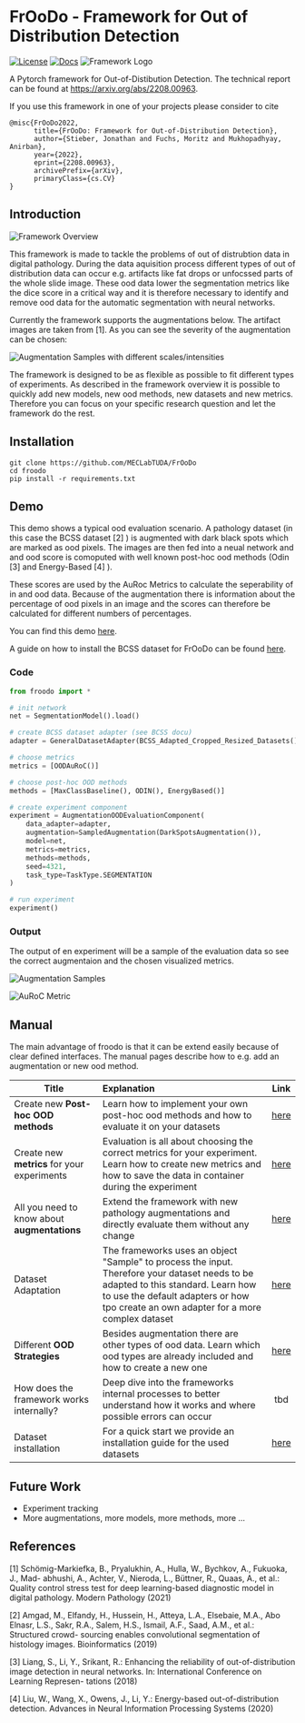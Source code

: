 # FrOoDo - Framework for Out of Distribution Detection
[![License](https://img.shields.io/badge/License-MIT-brightgreen.svg)](LICENSE)
[![Docs](https://img.shields.io/badge/docs-available-blue.svg)](https://github.com/MECLabTUDA/FrOoDo/tree/main/docs)
![](imgs/FrOoDo_Logo.png "Framework Logo") 

A Pytorch framework for Out-of-Distibution Detection. The technical report can be found at https://arxiv.org/abs/2208.00963.

If you use this framework in one of your projects please consider to cite 

```
@misc{FrOoDo2022,
      title={FrOoDo: Framework for Out-of-Distribution Detection}, 
      author={Stieber, Jonathan and Fuchs, Moritz and Mukhopadhyay, Anirban},
      year={2022},
      eprint={2208.00963},
      archivePrefix={arXiv},
      primaryClass={cs.CV}
}
```

## Introduction

![](imgs/FrOoDo.PNG "Framework Overview") 

This framework is made to tackle the problems of out of distrubtion data in digital pathology. During the data aquisition process different types of out of distribution data can occur e.g. artifacts like fat drops or unfocssed parts of the whole slide image. These ood data lower the segmentation metrics like the dice score in a critical way and it is therefore necessary to identify and remove ood data for the automatic segmentation with neural networks.

Currently the framework supports the augmentations below. The artifact images are taken from [1]. As you can see the severity of the augmentation can be chosen:

![](imgs/augmentations.png "Augmentation Samples with different scales/intensities") 

The framework is designed to be as flexible as possible to fit different types of experiments. As described in the framework overview it is possible to quickly add new models, new ood methods, new datasets and new metrics. Therefore you can focus on your specific research question and let the framework do the rest.



## Installation



```
git clone https://github.com/MECLabTUDA/FrOoDo
cd froodo
pip install -r requirements.txt
```

## Demo

This demo shows a typical ood evaluation scenario. A pathology dataset (in this case the BCSS dataset [2] ) is augmented with dark black spots which are marked as ood pixels. The images are then fed into a neual network and and ood score is comoputed with well known post-hoc ood methods (Odin [3] and Energy-Based [4] ). 

These scores are used by the AuRoc Metrics to calculate the seperability of in and ood data. Because of the augmentation there is information about the percentage of ood pixels in an image and the scores can therefore be calculated for different numbers of percentages.

You can find this demo [here](demo.ipynb).

A guide on how to install the BCSS dataset for FrOoDo can be found [here](docs/datasets/BCSS.md).

### Code
```python
from froodo import *

# init network
net = SegmentationModel().load()

# create BCSS dataset adapter (see BCSS docu)
adapter = GeneralDatasetAdapter(BCSS_Adapted_Cropped_Resized_Datasets().test)

# choose metrics
metrics = [OODAuRoC()]

# choose post-hoc OOD methods
methods = [MaxClassBaseline(), ODIN(), EnergyBased()]

# create experiment component
experiment = AugmentationOODEvaluationComponent(
    data_adapter=adapter,
    augmentation=SampledAugmentation(DarkSpotsAugmentation()),
    model=net,
    metrics=metrics,
    methods=methods,
    seed=4321,
    task_type=TaskType.SEGMENTATION
)

# run experiment
experiment()
```
### Output

The output of en experiment will be a sample of the evaluation data so see the correct augmentaion and the chosen visualized metrics.

![](imgs/samples.png "Augmentation Samples") 

![](imgs/metric2.png "AuRoC Metric") 





## Manual

The main advantage of froodo is that it can be extend easily because of clear defined interfaces. The manual pages describe how to e.g. add an augmentation or new ood method. 


Title | Explanation|  Link
-- | :-- | :--:
 Create new **Post-hoc OOD methods** | Learn how to implement your own post-hoc ood methods and how to evaluate it on your datasets |  [here](docs/NEW_METHOD.md)
Create new **metrics** for your experiments | Evaluation is all about choosing the correct metrics for your experiment. Learn how to create new metrics and how to save the data in container during the experiment | [here](docs/NEW_METRIC.md)
All you need to know about **augmentations** | Extend the framework with new pathology augmentations and directly evaluate them without any change | [here](docs/AUGMENTATION.md)
Dataset Adaptation | The frameworks uses an object "Sample" to process the input. Therefore your dataset needs to be adapted to this standard. Learn how to use the default adapters or how tpo create an own adapter for a more complex dataset | [here](docs/DATASET_ADAPTER.md)
Different **OOD Strategies** | Besides augmentation there are other types of ood data. Learn which ood types are already included and how to create a new one | [here](docs/OOD_STRATEGY.md)
How does the framework works internally?| Deep dive into the frameworks internal processes to better understand how it works and where possible errors can occur  | tbd
Dataset installation | For a quick start we provide an installation guide for the used datasets  | [here](docs/datasets/DATASET_OVERVIEW.md)

## Future Work

- Experiment tracking
- More augmentations, more models, more methods, more ...

## References
[1] Schömig-Markiefka, B., Pryalukhin, A., Hulla, W., Bychkov, A., Fukuoka, J., Mad-
abhushi, A., Achter, V., Nieroda, L., Büttner, R., Quaas, A., et al.: Quality control
stress test for deep learning-based diagnostic model in digital pathology. Modern
Pathology (2021)

[2] Amgad, M., Elfandy, H., Hussein, H., Atteya, L.A., Elsebaie, M.A., Abo Elnasr,
L.S., Sakr, R.A., Salem, H.S., Ismail, A.F., Saad, A.M., et al.: Structured crowd-
sourcing enables convolutional segmentation of histology images. Bioinformatics
(2019)

[3] Liang, S., Li, Y., Srikant, R.: Enhancing the reliability of out-of-distribution image
detection in neural networks. In: International Conference on Learning Represen-
tations (2018)

[4] Liu, W., Wang, X., Owens, J., Li, Y.: Energy-based out-of-distribution detection.
Advances in Neural Information Processing Systems (2020)







